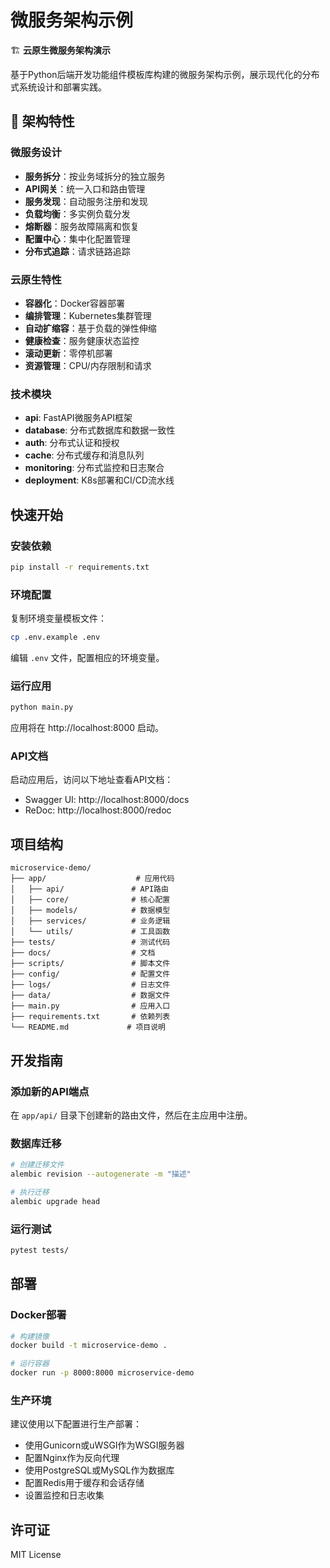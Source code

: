 # 微服务架构示例

🏗️ **云原生微服务架构演示**

基于Python后端开发功能组件模板库构建的微服务架构示例，展示现代化的分布式系统设计和部署实践。

## 🚀 架构特性

### 微服务设计
- **服务拆分**：按业务域拆分的独立服务
- **API网关**：统一入口和路由管理
- **服务发现**：自动服务注册和发现
- **负载均衡**：多实例负载分发
- **熔断器**：服务故障隔离和恢复
- **配置中心**：集中化配置管理
- **分布式追踪**：请求链路追踪

### 云原生特性
- **容器化**：Docker容器部署
- **编排管理**：Kubernetes集群管理
- **自动扩缩容**：基于负载的弹性伸缩
- **健康检查**：服务健康状态监控
- **滚动更新**：零停机部署
- **资源管理**：CPU/内存限制和请求

### 技术模块
- **api**: FastAPI微服务API框架
- **database**: 分布式数据库和数据一致性
- **auth**: 分布式认证和授权
- **cache**: 分布式缓存和消息队列
- **monitoring**: 分布式监控和日志聚合
- **deployment**: K8s部署和CI/CD流水线

## 快速开始

### 安装依赖

```bash
pip install -r requirements.txt
```

### 环境配置

复制环境变量模板文件：

```bash
cp .env.example .env
```

编辑 `.env` 文件，配置相应的环境变量。

### 运行应用

```bash
python main.py
```

应用将在 http://localhost:8000 启动。

### API文档

启动应用后，访问以下地址查看API文档：

- Swagger UI: http://localhost:8000/docs
- ReDoc: http://localhost:8000/redoc

## 项目结构

```
microservice-demo/
├── app/                    # 应用代码
│   ├── api/               # API路由
│   ├── core/              # 核心配置
│   ├── models/            # 数据模型
│   ├── services/          # 业务逻辑
│   └── utils/             # 工具函数
├── tests/                 # 测试代码
├── docs/                  # 文档
├── scripts/               # 脚本文件
├── config/                # 配置文件
├── logs/                  # 日志文件
├── data/                  # 数据文件
├── main.py                # 应用入口
├── requirements.txt       # 依赖列表
└── README.md             # 项目说明
```

## 开发指南

### 添加新的API端点

在 `app/api/` 目录下创建新的路由文件，然后在主应用中注册。

### 数据库迁移

```bash
# 创建迁移文件
alembic revision --autogenerate -m "描述"

# 执行迁移
alembic upgrade head
```

### 运行测试

```bash
pytest tests/
```

## 部署

### Docker部署

```bash
# 构建镜像
docker build -t microservice-demo .

# 运行容器
docker run -p 8000:8000 microservice-demo
```

### 生产环境

建议使用以下配置进行生产部署：

- 使用Gunicorn或uWSGI作为WSGI服务器
- 配置Nginx作为反向代理
- 使用PostgreSQL或MySQL作为数据库
- 配置Redis用于缓存和会话存储
- 设置监控和日志收集

## 许可证

MIT License
